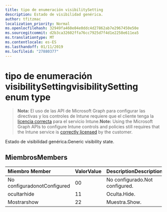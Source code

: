 ```yaml
---
title: tipo de enumeración visibilitySetting
description: Estado de visibilidad genérica.
author: tfitzmac
localization_priority: Normal
ms.openlocfilehash: 32949fa460e04e0ddc4d27862ab7e2967450e50e
ms.sourcegitcommit: d2b3ca32602ffa76cc7925d7f4d1e2258e611ea5
ms.translationtype: MT
ms.contentlocale: es-ES
ms.lasthandoff: 01/11/2019
ms.locfileid: "27880377"
---
```

# <a name="visibilitysetting-enum-type"></a><span data-ttu-id="627e4-103">tipo de enumeración visibilitySetting</span><span class="sxs-lookup"><span data-stu-id="627e4-103">visibilitySetting enum type</span></span>

> <span data-ttu-id="627e4-104">**Nota:** El uso de las API de Microsoft Graph para configurar las directivas y los controles de Intune requiere que el cliente tenga la [licencia correcta](https://go.microsoft.com/fwlink/?linkid=839381) para el servicio Intune.</span><span class="sxs-lookup"><span data-stu-id="627e4-104">**Note:** Using the Microsoft Graph APIs to configure Intune controls and policies still requires that the Intune service is [correctly licensed](https://go.microsoft.com/fwlink/?linkid=839381) by the customer.</span></span>

<span data-ttu-id="627e4-105">Estado de visibilidad genérica.</span><span class="sxs-lookup"><span data-stu-id="627e4-105">Generic visibility state.</span></span>
## <a name="members"></a><span data-ttu-id="627e4-106">Miembros</span><span class="sxs-lookup"><span data-stu-id="627e4-106">Members</span></span>
|<span data-ttu-id="627e4-107">Miembro	</span><span class="sxs-lookup"><span data-stu-id="627e4-107">Member</span></span>|<span data-ttu-id="627e4-108">Valor</span><span class="sxs-lookup"><span data-stu-id="627e4-108">Value</span></span>|<span data-ttu-id="627e4-109">Description</span><span class="sxs-lookup"><span data-stu-id="627e4-109">Description</span></span>|
|:---|:---|:---|
|<span data-ttu-id="627e4-110">No configurado</span><span class="sxs-lookup"><span data-stu-id="627e4-110">notConfigured</span></span>|<span data-ttu-id="627e4-111">0</span><span class="sxs-lookup"><span data-stu-id="627e4-111">0</span></span>|<span data-ttu-id="627e4-112">No configurado.</span><span class="sxs-lookup"><span data-stu-id="627e4-112">Not configured.</span></span>|
|<span data-ttu-id="627e4-113">ocultar</span><span class="sxs-lookup"><span data-stu-id="627e4-113">hide</span></span>|<span data-ttu-id="627e4-114">1</span><span class="sxs-lookup"><span data-stu-id="627e4-114">1</span></span>|<span data-ttu-id="627e4-115">Oculta.</span><span class="sxs-lookup"><span data-stu-id="627e4-115">Hide.</span></span>|
|<span data-ttu-id="627e4-116">Mostrar</span><span class="sxs-lookup"><span data-stu-id="627e4-116">show</span></span>|<span data-ttu-id="627e4-117">2</span><span class="sxs-lookup"><span data-stu-id="627e4-117">2</span></span>|<span data-ttu-id="627e4-118">Muestra.</span><span class="sxs-lookup"><span data-stu-id="627e4-118">Show.</span></span>|



